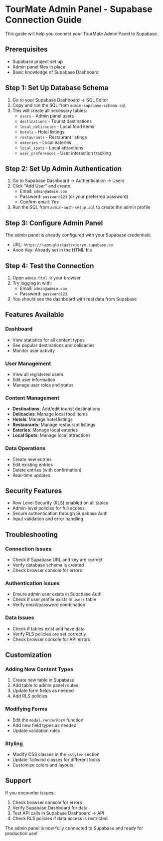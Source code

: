 # TourMate Admin Panel - Supabase Connection Guide

This guide will help you connect your TourMate Admin Panel to Supabase.

## Prerequisites

- Supabase project set up
- Admin panel files in place
- Basic knowledge of Supabase Dashboard

## Step 1: Set Up Database Schema

1. Go to your Supabase Dashboard → SQL Editor
2. Copy and run the SQL from `admin-supabase-schema.sql`
3. This will create all necessary tables:
   - `users` - Admin panel users
   - `destinations` - Tourist destinations
   - `local_delicacies` - Local food items
   - `hotels` - Hotel listings
   - `restaurants` - Restaurant listings
   - `eateries` - Local eateries
   - `local_spots` - Local attractions
   - `user_preferences` - User interaction tracking

## Step 2: Set Up Admin Authentication

1. Go to Supabase Dashboard → Authentication → Users
2. Click "Add User" and create:
   - Email: `admin@admin.com`
   - Password: `password123` (or your preferred password)
   - Confirm email: Yes
3. Run the SQL from `admin-auth-setup.sql` to create the admin profile

## Step 3: Configure Admin Panel

The admin panel is already configured with your Supabase credentials:
- URL: `https://huzmuglxzkaztzxjerym.supabase.co`
- Anon Key: Already set in the HTML file

## Step 4: Test the Connection

1. Open `admin.html` in your browser
2. Try logging in with:
   - Email: `admin@admin.com`
   - Password: `password123`
3. You should see the dashboard with real data from Supabase

## Features Available

### Dashboard
- View statistics for all content types
- See popular destinations and delicacies
- Monitor user activity

### User Management
- View all registered users
- Edit user information
- Manage user roles and status

### Content Management
- **Destinations**: Add/edit tourist destinations
- **Delicacies**: Manage local food items
- **Hotels**: Manage hotel listings
- **Restaurants**: Manage restaurant listings
- **Eateries**: Manage local eateries
- **Local Spots**: Manage local attractions

### Data Operations
- Create new entries
- Edit existing entries
- Delete entries (with confirmation)
- Real-time updates

## Security Features

- Row Level Security (RLS) enabled on all tables
- Admin-level policies for full access
- Secure authentication through Supabase Auth
- Input validation and error handling

## Troubleshooting

### Connection Issues
- Check if Supabase URL and key are correct
- Verify database schema is created
- Check browser console for errors

### Authentication Issues
- Ensure admin user exists in Supabase Auth
- Check if user profile exists in `users` table
- Verify email/password combination

### Data Issues
- Check if tables exist and have data
- Verify RLS policies are set correctly
- Check browser console for API errors

## Customization

### Adding New Content Types
1. Create new table in Supabase
2. Add table to admin panel routes
3. Update form fields as needed
4. Add RLS policies

### Modifying Forms
- Edit the `modal.renderForm` function
- Add new field types as needed
- Update validation rules

### Styling
- Modify CSS classes in the `<style>` section
- Update Tailwind classes for different looks
- Customize colors and layouts

## Support

If you encounter issues:
1. Check browser console for errors
2. Verify Supabase Dashboard for data
3. Test API calls in Supabase Dashboard → API
4. Check RLS policies if data access is restricted

The admin panel is now fully connected to Supabase and ready for production use!
